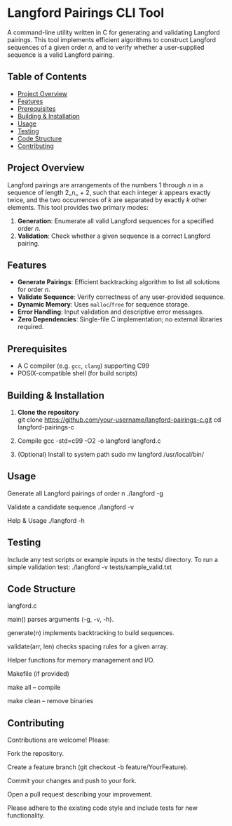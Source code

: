 # Langford Pairings CLI Tool

A command-line utility written in C for generating and validating Langford pairings. This tool implements efficient algorithms to construct Langford sequences of a given order _n_, and to verify whether a user-supplied sequence is a valid Langford pairing.  

## Table of Contents

- [Project Overview](#project-overview)  
- [Features](#features)  
- [Prerequisites](#prerequisites)  
- [Building & Installation](#building--installation)  
- [Usage](#usage)  
- [Testing](#testing)  
- [Code Structure](#code-structure)  
- [Contributing](#contributing)

## Project Overview

Langford pairings are arrangements of the numbers 1 through _n_ in a sequence of length 2_n_ + 2, such that each integer _k_ appears exactly twice, and the two occurrences of _k_ are separated by exactly _k_ other elements. This tool provides two primary modes:

1. **Generation**: Enumerate all valid Langford sequences for a specified order _n_.  
2. **Validation**: Check whether a given sequence is a correct Langford pairing.

## Features

- **Generate Pairings**: Efficient backtracking algorithm to list all solutions for order _n_.  
- **Validate Sequence**: Verify correctness of any user-provided sequence.  
- **Dynamic Memory**: Uses `malloc`/`free` for sequence storage.  
- **Error Handling**: Input validation and descriptive error messages.  
- **Zero Dependencies**: Single-file C implementation; no external libraries required.

## Prerequisites

- A C compiler (e.g. `gcc`, `clang`) supporting C99  
- POSIX-compatible shell (for build scripts)

## Building & Installation

1. **Clone the repository**  
   git clone https://github.com/your-username/langford-pairings-c.git
   cd langford-pairings-c

2. Compile
   gcc -std=c99 -O2 -o langford langford.c

3. (Optional) Install to system path
   sudo mv langford /usr/local/bin/

## Usage

Generate all Langford pairings of order n
   ./langford -g <n>

Validate a candidate sequence
   ./langford -v <sequence>

Help & Usage
   ./langford -h

## Testing

Include any test scripts or example inputs in the tests/ directory. To run a simple validation test:
   ./langford -v tests/sample_valid.txt

## Code Structure

langford.c

main() parses arguments (-g, -v, -h).

generate(n) implements backtracking to build sequences.

validate(arr, len) checks spacing rules for a given array.

Helper functions for memory management and I/O.

Makefile (if provided)

make all – compile

make clean – remove binaries

## Contributing

Contributions are welcome! Please:

Fork the repository.

Create a feature branch (git checkout -b feature/YourFeature).

Commit your changes and push to your fork.

Open a pull request describing your improvement.

Please adhere to the existing code style and include tests for new functionality.
